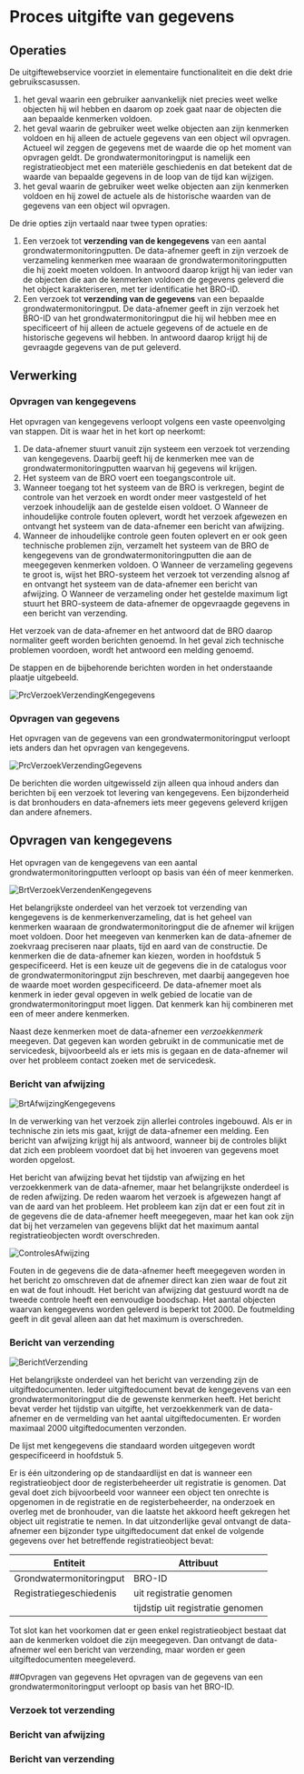 # Proces uitgifte van gegevens
## Operaties
De uitgiftewebservice voorziet in elementaire functionaliteit en die dekt drie gebruikscasussen. 
1. het geval waarin een gebruiker aanvankelijk niet precies weet welke objecten hij wil hebben en daarom op zoek gaat naar de objecten die aan bepaalde kenmerken voldoen. 
2. het geval waarin de gebruiker weet welke objecten aan zijn kenmerken voldoen en hij alleen de actuele gegevens van een object wil opvragen. Actueel wil zeggen de gegevens met de waarde die op het moment van opvragen geldt. De grondwatermonitoringput is namelijk een registratieobject met een materiële geschiedenis en dat betekent dat de waarde van bepaalde gegevens in de loop van de tijd kan wijzigen. 
3. het geval waarin de gebruiker weet welke objecten aan zijn kenmerken voldoen en hij zowel de actuele als de historische waarden van de gegevens van een object wil opvragen.

De drie opties zijn vertaald naar twee typen opraties:
1.	Een verzoek tot **verzending van de kengegevens** van een aantal grondwatermonitoringputten.
De data-afnemer geeft in zijn verzoek de verzameling kenmerken mee waaraan de grondwatermonitoringputten die hij zoekt moeten voldoen. In antwoord daarop krijgt hij van ieder van de objecten die aan de kenmerken voldoen de gegevens geleverd die het object karakteriseren, met ter identificatie het BRO-ID. 
2.	Een verzoek tot **verzending van de gegevens** van een bepaalde grondwatermonitoringput.
De data-afnemer geeft in zijn verzoek het BRO-ID van het grondwatermonitoringput die hij wil hebben mee en specificeert of hij alleen de actuele gegevens of de actuele en de historische gegevens wil hebben.  In antwoord daarop krijgt hij de gevraagde gegevens van de put geleverd.

## Verwerking

### Opvragen van kengegevens
Het opvragen van kengegevens verloopt volgens een vaste opeenvolging van stappen.
Dit is waar het in het kort op neerkomt:

1.	De data-afnemer stuurt vanuit zijn systeem een verzoek tot verzending van kengegevens. Daarbij geeft hij de kenmerken mee van de grondwatermonitoringputten waarvan hij gegevens wil krijgen.
2.	Het systeem van de BRO voert een toegangscontrole uit.
3.	Wanneer toegang tot het systeem van de BRO is verkregen, begint de controle van het verzoek en wordt onder meer vastgesteld of het verzoek inhoudelijk aan de gestelde eisen voldoet. 
O	Wanneer de inhoudelijke controle fouten oplevert, wordt het verzoek afgewezen en ontvangt het systeem van de data-afnemer een bericht van afwijzing.
4.	Wanneer de inhoudelijke controle geen fouten oplevert en er ook geen technische problemen zijn, verzamelt het systeem van de BRO de kengegevens van de grondwatermonitoringputten die aan de meegegeven kenmerken voldoen. 
O	Wanneer de verzameling gegevens te groot is, wijst het BRO-systeem het verzoek tot verzending alsnog af en ontvangt het systeem van de data-afnemer een bericht van afwijzing.
O	Wanneer de verzameling onder het gestelde maximum ligt stuurt het BRO-systeem de data-afnemer de opgevraagde gegevens in een bericht van verzending. 

Het verzoek van de data-afnemer en het antwoord dat de BRO daarop normaliter geeft worden berichten genoemd. In het geval zich technische problemen voordoen, wordt het antwoord een melding genoemd. 

De stappen en de bijbehorende berichten worden in het onderstaande plaatje uitgebeeld.

![PrcVerzoekVerzendingKengegevens](media/PrcVerzoekVerzendingKengegevens.png)

### Opvragen van gegevens 
Het opvragen van de gegevens van een grondwatermonitoringput verloopt iets anders dan het opvragen van kengegevens.

![PrcVerzoekVerzendingGegevens](media/PrcVerzoekVerzendingGegevens.png)

De berichten die worden uitgewisseld zijn alleen qua inhoud anders dan berichten bij een verzoek tot levering van kengegevens. Een bijzonderheid is dat bronhouders en data-afnemers iets meer gegevens geleverd krijgen dan andere afnemers. 


## Opvragen van kengegevens
Het opvragen van de kengegevens van een aantal grondwatermonitoringputten verloopt op basis van één of meer kenmerken.

![BrtVerzoekVerzendenKengegevens](media/BrtVerzoekVerzendenKengegevens.png)

Het belangrijkste onderdeel van het verzoek tot verzending van kengegevens is de kenmerkenverzameling, dat is het geheel van kenmerken waaraan de grondwatermonitoringput die de afnemer wil krijgen moet voldoen. Door het meegeven van kenmerken kan de data-afnemer de zoekvraag preciseren naar plaats, tijd en aard van de constructie. 
De kenmerken die de data-afnemer kan kiezen, worden in hoofdstuk 5 gespecificeerd. Het is een keuze uit de gegevens die in de catalogus voor de grondwatermonitoringput zijn beschreven, met daarbij aangegeven hoe de waarde moet worden gespecificeerd. 
De data-afnemer moet als kenmerk in ieder geval opgeven in welk gebied de locatie van de grondwatermonitoringput moet liggen. Dat kenmerk kan hij combineren met een of meer andere kenmerken.

Naast deze kenmerken moet de data-afnemer een *verzoekkenmerk* meegeven. Dat gegeven kan worden gebruikt in de communicatie met de servicedesk, bijvoorbeeld als er iets mis is gegaan en de data-afnemer wil over het probleem contact zoeken met de servicedesk.



### Bericht van afwijzing

![BrtAfwijzingKengegevens](media/BrtAfwijzingKengegevens.png)

In de verwerking van het verzoek zijn allerlei controles ingebouwd. Als er in technische zin iets mis gaat, krijgt de data-afnemer een melding. Een bericht van afwijzing krijgt hij als antwoord, wanneer bij de controles blijkt dat zich een probleem voordoet dat bij het invoeren van gegevens moet worden opgelost. 

Het bericht van afwijzing bevat het tijdstip van afwijzing en het verzoekkenmerk van de data-afnemer, maar het belangrijkste onderdeel is de reden afwijzing. De reden waarom het verzoek is afgewezen hangt af van de aard van het probleem. Het probleem kan zijn dat er een fout zit in de gegevens die de data-afnemer heeft meegegeven, maar het kan ook zijn dat  bij het verzamelen van gegevens blijkt dat het maximum aantal registratieobjecten wordt overschreden.

![ControlesAfwijzing](media/ControlesAfwijzing.png)

Fouten in de gegevens die de data-afnemer heeft meegegeven worden in het bericht zo omschreven dat de afnemer direct kan zien waar de fout zit en wat de fout inhoudt. 
Het bericht van afwijzing dat gestuurd wordt na de tweede controle heeft een eenvoudige boodschap. Het aantal objecten waarvan kengegevens worden geleverd is beperkt tot 2000. De foutmelding geeft in dit geval alleen aan dat het maximum is overschreden. 


### Bericht van verzending

![BerichtVerzending](media/BerichtVerzending.png)

Het belangrijkste onderdeel van het bericht van verzending zijn de uitgiftedocumenten. Ieder uitgiftedocument bevat de kengegevens van een grondwatermonitoringput die de gewenste kenmerken heeft. Het bericht bevat verder het tijdstip van uitgifte, het verzoekkenmerk van de data-afnemer en de vermelding van het aantal uitgiftedocumenten. Er worden maximaal 2000 uitgiftedocumenten verzonden.

De lijst met kengegevens die standaard worden uitgegeven wordt gespecificeerd in hoofdstuk 5.

Er is één uitzondering op de standaardlijst en dat is wanneer een registratieobject door de registerbeheerder uit registratie is genomen. Dat geval doet zich bijvoorbeeld voor wanneer een object ten onrechte is opgenomen in de registratie en de registerbeheerder, na onderzoek en overleg met de bronhouder, van die laatste het akkoord heeft gekregen het object uit registratie te nemen. In dat uitzonderlijke geval ontvangt de data-afnemer een bijzonder type uitgiftedocument dat enkel de volgende gegevens over het betreffende registratieobject bevat:

| Entiteit  | Attribuut |
| --- | --- |
| Grondwatermonitoringput | BRO-ID |
| Registratiegeschiedenis |uit registratie genomen 
|    |  tijdstip uit registratie genomen|

Tot slot kan het voorkomen dat er geen enkel registratieobject bestaat dat aan de kenmerken voldoet die zijn meegegeven. Dan ontvangt de data-afnemer wel een bericht van verzending, maar worden er geen uitgiftedocumenten meegeleverd. 


##Opvragen van gegevens 
Het opvragen van de gegevens van een grondwatermonitoringput verloopt op basis van het BRO-ID. 

### Verzoek tot verzending

### Bericht van afwijzing
### Bericht van verzending

